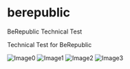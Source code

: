 # berepublic
BeRepublic Technical Test

Technical Test for BeRepublic

![Image0](http://www.danielsanteugini.com/public/screen0.png) 
![Image1](http://www.danielsanteugini.com/public/screen1.png)
![Image2](http://www.danielsanteugini.com/public/screen2.png)
![Image3](http://www.danielsanteugini.com/public/screen3.png)
